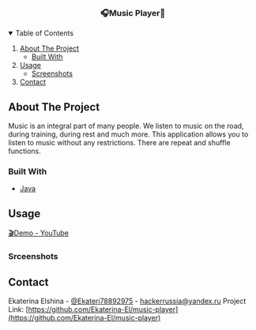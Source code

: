 

<!-- PROJECT LOGO -->
<p>
  <h3 align="center">🎧Music Player🎵</h3>
</p>



<!-- TABLE OF CONTENTS -->
<details open="open">
  <summary>Table of Contents</summary>
  <ol>
    <li>
      <a href="#about-the-project">About The Project</a>
      <ul>
        <li><a href="#built-with">Built With</a></li>
      </ul>
    </li>
    <li>
      <a href="#usage">Usage</a>
      <ul>
        <li><a href="#srceenshots">Screenshots</a></li>
      </ul>
    </li>
    <li><a href="#contact">Contact</a></li>
  </ol>
</details>



<!-- ABOUT THE PROJECT -->
## About The Project

Music is an integral part of many people. We listen to music on the road, during training, during rest and much more.
This application allows you to listen to music without any restrictions. There are repeat and shuffle functions.


### Built With

* [Java](https://www.java.com/)


<!-- USAGE EXAMPLES -->
## Usage

[🎬Demo - YouTube](https://www.youtube.com/watch?v=fzaGjuYYlSg)

### Srceenshots


<!-- CONTACT -->
## Contact

Ekaterina Elshina - [@Ekateri78892975](https://twitter.com/Ekateri78892975) - hackerrussia@yandex.ru
Project Link: [https://github.com/Ekaterina-El/music-player](https://github.com/Ekaterina-El/music-player)



